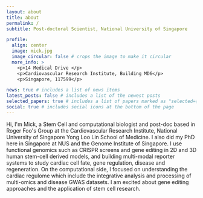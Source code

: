 ```yaml
---
layout: about
title: about
permalink: /
subtitle: Post-doctoral Scientist, National University of Singapore

profile:
  align: center
  image: mick.jpg
  image_circular: false # crops the image to make it circular
  more_info: >
    <p>14 Medical Drive </p>
    <p>Cardiovascular Research Institute, Building MD6</p>
    <p>Singapore, 117599</p>

news: true # includes a list of news items
latest_posts: false # includes a list of the newest posts
selected_papers: true # includes a list of papers marked as "selected={true}"
social: true # includes social icons at the bottom of the page
---
```


Hi, I'm Mick, a Stem Cell and computational biologist and post-doc based in Roger Foo's Group at the Cardiovascular Research Institute, National University of Singapore Yong Loo Lin School of Medicine. I also did my PhD here in Singapore at NUS and the Genome Institute of Singapore. I use functional genomics such as CRISPR screens and gene editing in 2D and 3D human stem-cell derived models, and building multi-modal reporter systems to study cardiac cell fate, gene regulation, disease and regeneration. On the computational side, I focused on understanding the cardiac regulome which include the integrative analysis and processing of multi-omics and disease GWAS datasets. I am excited about gene editing approaches and the application of stem cell research.
